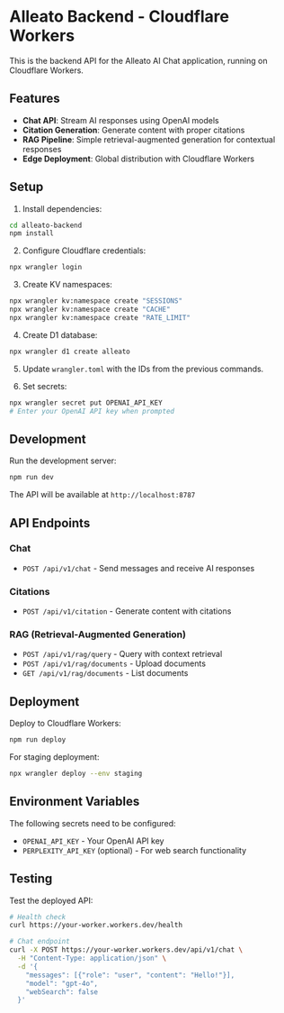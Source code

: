 # Alleato Backend - Cloudflare Workers

This is the backend API for the Alleato AI Chat application, running on Cloudflare Workers.

## Features

- **Chat API**: Stream AI responses using OpenAI models
- **Citation Generation**: Generate content with proper citations
- **RAG Pipeline**: Simple retrieval-augmented generation for contextual responses
- **Edge Deployment**: Global distribution with Cloudflare Workers

## Setup

1. Install dependencies:
```bash
cd alleato-backend
npm install
```

2. Configure Cloudflare credentials:
```bash
npx wrangler login
```

3. Create KV namespaces:
```bash
npx wrangler kv:namespace create "SESSIONS"
npx wrangler kv:namespace create "CACHE"
npx wrangler kv:namespace create "RATE_LIMIT"
```

4. Create D1 database:
```bash
npx wrangler d1 create alleato
```

5. Update `wrangler.toml` with the IDs from the previous commands.

6. Set secrets:
```bash
npx wrangler secret put OPENAI_API_KEY
# Enter your OpenAI API key when prompted
```

## Development

Run the development server:
```bash
npm run dev
```

The API will be available at `http://localhost:8787`

## API Endpoints

### Chat
- `POST /api/v1/chat` - Send messages and receive AI responses

### Citations
- `POST /api/v1/citation` - Generate content with citations

### RAG (Retrieval-Augmented Generation)
- `POST /api/v1/rag/query` - Query with context retrieval
- `POST /api/v1/rag/documents` - Upload documents
- `GET /api/v1/rag/documents` - List documents

## Deployment

Deploy to Cloudflare Workers:
```bash
npm run deploy
```

For staging deployment:
```bash
npx wrangler deploy --env staging
```

## Environment Variables

The following secrets need to be configured:
- `OPENAI_API_KEY` - Your OpenAI API key
- `PERPLEXITY_API_KEY` (optional) - For web search functionality

## Testing

Test the deployed API:
```bash
# Health check
curl https://your-worker.workers.dev/health

# Chat endpoint
curl -X POST https://your-worker.workers.dev/api/v1/chat \
  -H "Content-Type: application/json" \
  -d '{
    "messages": [{"role": "user", "content": "Hello!"}],
    "model": "gpt-4o",
    "webSearch": false
  }'
```